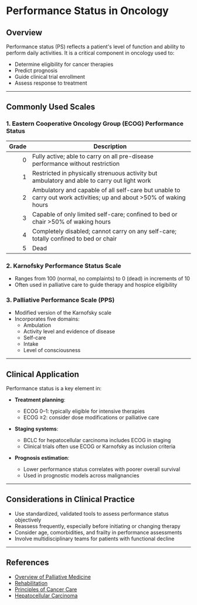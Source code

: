 # Performance Status in Oncology

## Overview

Performance status (PS) reflects a patient's level of function and ability to perform daily activities. It is a critical component in oncology used to:

- Determine eligibility for cancer therapies
- Predict prognosis
- Guide clinical trial enrollment
- Assess response to treatment

---

## Commonly Used Scales

### 1. Eastern Cooperative Oncology Group (ECOG) Performance Status

| **Grade** | **Description** |
|----------:|-----------------|
| 0         | Fully active; able to carry on all pre-disease performance without restriction |
| 1         | Restricted in physically strenuous activity but ambulatory and able to carry out light work |
| 2         | Ambulatory and capable of all self-care but unable to carry out work activities; up and about >50% of waking hours |
| 3         | Capable of only limited self-care; confined to bed or chair >50% of waking hours |
| 4         | Completely disabled; cannot carry on any self-care; totally confined to bed or chair |
| 5         | Dead |

### 2. Karnofsky Performance Status Scale

- Ranges from 100 (normal, no complaints) to 0 (dead) in increments of 10
- Often used in palliative care to guide therapy and hospice eligibility

### 3. Palliative Performance Scale (PPS)

- Modified version of the Karnofsky scale
- Incorporates five domains:
  - Ambulation
  - Activity level and evidence of disease
  - Self-care
  - Intake
  - Level of consciousness

---

## Clinical Application

Performance status is a key element in:

- **Treatment planning**:
  - ECOG 0–1: typically eligible for intensive therapies
  - ECOG ≥2: consider dose modifications or palliative care
  
- **Staging systems**:
  - BCLC for hepatocellular carcinoma includes ECOG in staging
  - Clinical trials often use ECOG or Karnofsky as inclusion criteria

- **Prognosis estimation**:
  - Lower performance status correlates with poorer overall survival
  - Used in prognostic models across malignancies

---

## Considerations in Clinical Practice

- Use standardized, validated tools to assess performance status objectively
- Reassess frequently, especially before initiating or changing therapy
- Consider age, comorbidities, and frailty in performance assessments
- Involve multidisciplinary teams for patients with functional decline

---

## References

- [Overview of Palliative Medicine](https://www.amboss.com/us/knowledge/overview-of-palliative-medicine?utm_medium=chatgpt-plugin&utm_source=chatgpt)
- [Rehabilitation](https://www.amboss.com/us/knowledge/rehabilitation?utm_medium=chatgpt-plugin&utm_source=chatgpt)
- [Principles of Cancer Care](https://www.amboss.com/us/knowledge/principles-of-cancer-care?utm_medium=chatgpt-plugin&utm_source=chatgpt)
- [Hepatocellular Carcinoma](https://www.amboss.com/us/knowledge/hepatocellular-carcinoma?utm_medium=chatgpt-plugin&utm_source=chatgpt)

